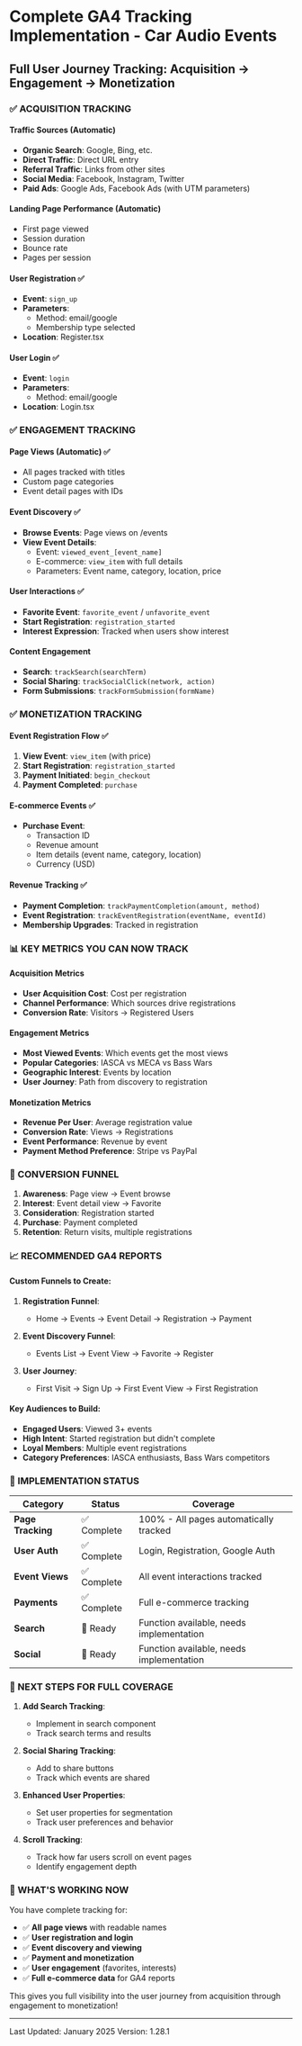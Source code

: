 # Complete GA4 Tracking Implementation - Car Audio Events

## Full User Journey Tracking: Acquisition → Engagement → Monetization

### ✅ ACQUISITION TRACKING

#### Traffic Sources (Automatic)
- **Organic Search**: Google, Bing, etc.
- **Direct Traffic**: Direct URL entry
- **Referral Traffic**: Links from other sites
- **Social Media**: Facebook, Instagram, Twitter
- **Paid Ads**: Google Ads, Facebook Ads (with UTM parameters)

#### Landing Page Performance (Automatic)
- First page viewed
- Session duration
- Bounce rate
- Pages per session

#### User Registration ✅
- **Event**: `sign_up`
- **Parameters**: 
  - Method: email/google
  - Membership type selected
- **Location**: Register.tsx

#### User Login ✅
- **Event**: `login`
- **Parameters**:
  - Method: email/google
- **Location**: Login.tsx

### ✅ ENGAGEMENT TRACKING

#### Page Views (Automatic) ✅
- All pages tracked with titles
- Custom page categories
- Event detail pages with IDs

#### Event Discovery ✅
- **Browse Events**: Page views on /events
- **View Event Details**: 
  - Event: `viewed_event_[event_name]`
  - E-commerce: `view_item` with full details
  - Parameters: Event name, category, location, price

#### User Interactions ✅
- **Favorite Event**: `favorite_event` / `unfavorite_event`
- **Start Registration**: `registration_started`
- **Interest Expression**: Tracked when users show interest

#### Content Engagement
- **Search**: `trackSearch(searchTerm)`
- **Social Sharing**: `trackSocialClick(network, action)`
- **Form Submissions**: `trackFormSubmission(formName)`

### ✅ MONETIZATION TRACKING

#### Event Registration Flow ✅
1. **View Event**: `view_item` (with price)
2. **Start Registration**: `registration_started`
3. **Payment Initiated**: `begin_checkout`
4. **Payment Completed**: `purchase`

#### E-commerce Events ✅
- **Purchase Event**:
  - Transaction ID
  - Revenue amount
  - Item details (event name, category, location)
  - Currency (USD)

#### Revenue Tracking ✅
- **Payment Completion**: `trackPaymentCompletion(amount, method)`
- **Event Registration**: `trackEventRegistration(eventName, eventId)`
- **Membership Upgrades**: Tracked in registration

### 📊 KEY METRICS YOU CAN NOW TRACK

#### Acquisition Metrics
- **User Acquisition Cost**: Cost per registration
- **Channel Performance**: Which sources drive registrations
- **Conversion Rate**: Visitors → Registered Users

#### Engagement Metrics
- **Most Viewed Events**: Which events get the most views
- **Popular Categories**: IASCA vs MECA vs Bass Wars
- **Geographic Interest**: Events by location
- **User Journey**: Path from discovery to registration

#### Monetization Metrics
- **Revenue Per User**: Average registration value
- **Conversion Rate**: Views → Registrations
- **Event Performance**: Revenue by event
- **Payment Method Preference**: Stripe vs PayPal

### 🎯 CONVERSION FUNNEL

1. **Awareness**: Page view → Event browse
2. **Interest**: Event detail view → Favorite
3. **Consideration**: Registration started
4. **Purchase**: Payment completed
5. **Retention**: Return visits, multiple registrations

### 📈 RECOMMENDED GA4 REPORTS

#### Custom Funnels to Create:
1. **Registration Funnel**:
   - Home → Events → Event Detail → Registration → Payment

2. **Event Discovery Funnel**:
   - Events List → Event View → Favorite → Register

3. **User Journey**:
   - First Visit → Sign Up → First Event View → First Registration

#### Key Audiences to Build:
- **Engaged Users**: Viewed 3+ events
- **High Intent**: Started registration but didn't complete
- **Loyal Members**: Multiple event registrations
- **Category Preferences**: IASCA enthusiasts, Bass Wars competitors

### 🔧 IMPLEMENTATION STATUS

| Category | Status | Coverage |
|----------|--------|----------|
| **Page Tracking** | ✅ Complete | 100% - All pages automatically tracked |
| **User Auth** | ✅ Complete | Login, Registration, Google Auth |
| **Event Views** | ✅ Complete | All event interactions tracked |
| **Payments** | ✅ Complete | Full e-commerce tracking |
| **Search** | 🔄 Ready | Function available, needs implementation |
| **Social** | 🔄 Ready | Function available, needs implementation |

### 📝 NEXT STEPS FOR FULL COVERAGE

1. **Add Search Tracking**: 
   - Implement in search component
   - Track search terms and results

2. **Social Sharing Tracking**:
   - Add to share buttons
   - Track which events are shared

3. **Enhanced User Properties**:
   - Set user properties for segmentation
   - Track user preferences and behavior

4. **Scroll Tracking**:
   - Track how far users scroll on event pages
   - Identify engagement depth

### 🎉 WHAT'S WORKING NOW

You have complete tracking for:
- ✅ **All page views** with readable names
- ✅ **User registration and login**
- ✅ **Event discovery and viewing**
- ✅ **Payment and monetization**
- ✅ **User engagement** (favorites, interests)
- ✅ **Full e-commerce data** for GA4 reports

This gives you full visibility into the user journey from acquisition through engagement to monetization!

---
Last Updated: January 2025
Version: 1.28.1